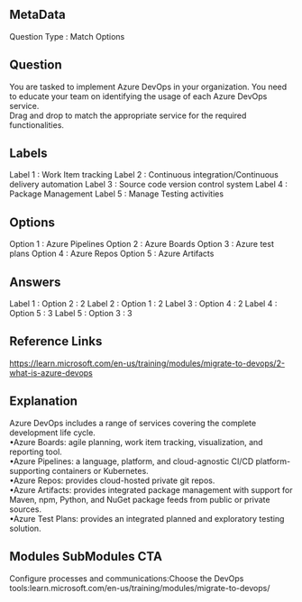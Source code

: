 ## MetaData
Question Type : Match Options

## Question
You are tasked to implement Azure DevOps in your organization. You need to educate your team on identifying the usage of each Azure DevOps service.<br>Drag and drop to match the appropriate service for the required functionalities. 

## Labels
Label 1 : Work Item tracking 
Label 2 : Continuous integration/Continuous delivery automation 
Label 3 : Source code version control system
Label 4 : Package Management
Label 5 : Manage Testing activities

## Options
Option 1 : Azure Pipelines 
Option 2 : Azure Boards
Option 3 : Azure test plans
Option 4 : Azure Repos
Option 5 : Azure Artifacts

## Answers
Label 1 : Option 2 : 2
Label 2 : Option 1 : 2
Label 3 : Option 4 : 2
Label 4 : Option 5 : 3
Label 5 : Option 3 : 3

## Reference Links
https://learn.microsoft.com/en-us/training/modules/migrate-to-devops/2-what-is-azure-devops

## Explanation
Azure DevOps includes a range of services covering the complete development life cycle.<br>•Azure Boards: agile planning, work item tracking, visualization, and reporting tool.<br>•Azure Pipelines: a language, platform, and cloud-agnostic CI/CD platform-supporting containers or Kubernetes.<br>•Azure Repos: provides cloud-hosted private git repos.<br>•Azure Artifacts: provides integrated package management with support for Maven, npm, Python, and NuGet package feeds from public or private sources.<br>•Azure Test Plans: provides an integrated planned and exploratory testing solution.

## Modules SubModules CTA  
Configure processes and communications:Choose the DevOps tools:learn.microsoft.com/en-us/training/modules/migrate-to-devops/
 

